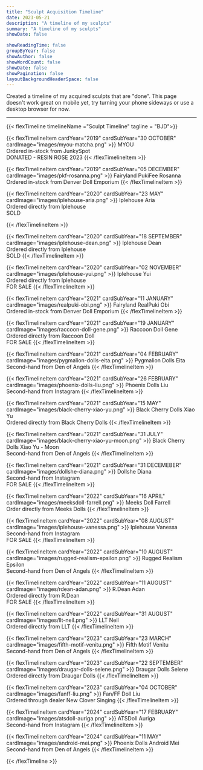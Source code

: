 ```yaml
---
title: "Sculpt Acquisition Timeline"
date: 2023-05-21
description: "A timeline of my sculpts"
summary: "A timeline of my sculpts"
showDate: false

showReadingTime: false
groupByYear: false
showAuthor: false
showWordCount: false
showDate: false
showPagination: false
layoutBackgroundHeaderSpace: false
---
```


Created a timeline of my acquired sculpts that are "done". This page doesn't work great on mobile yet, try turning your phone sideways or use a desktop browser for now.

---

{{< flexTimeline timelineName ="Sculpt Timeline" tagline = "BJD">}}

{{< flexTimelineItem  cardYear="2019" cardSubYear="30 OCTOBER" cardImage="images/myou-matcha.png" >}}
MYOU<br>
Ordered in-stock from JunkySpot<br>
DONATED - RESIN ROSE 2023
{{< /flexTimelineItem >}}

{{< flexTimelineItem  cardYear="2019" cardSubYear="05 DECEMBER" cardImage="images/pkf-rosanna.png"  >}}
Fairyland PukiFee Rosanna<br>
Ordered in-stock from Denver Doll Emporium
{{< /flexTimelineItem >}}

{{< flexTimelineItem  cardYear="2020" cardSubYear="23 MAY" cardImage="images/iplehouse-aria.png"  >}}
Iplehouse Aria<br>
Ordered directly from Iplehouse <br>
SOLD

{{< /flexTimelineItem >}}

{{< flexTimelineItem  cardYear="2020" cardSubYear="18 SEPTEMBER" cardImage="images/iplehouse-dean.png"  >}}
Iplehouse Dean<br>
Ordered directly from Iplehouse<br>
SOLD
{{< /flexTimelineItem >}}

{{< flexTimelineItem  cardYear="2020" cardSubYear="02 NOVEMBER" cardImage="images/iplehouse-yui.png"  >}}
Iplehouse Yui<br>
Ordered directly from Iplehouse<br>
FOR SALE
{{< /flexTimelineItem >}}

{{< flexTimelineItem  cardYear="2021" cardSubYear="11 JANUARY" cardImage="images/realpuki-obi.png"  >}}
Fairyland RealPuki Obi<br>
Ordered in-stock from Denver Doll Emporium
{{< /flexTimelineItem >}}

{{< flexTimelineItem  cardYear="2021" cardSubYear="19 JANUARY" cardImage="images/raccoon-doll-gene.png"  >}}
Raccoon Doll Gene<br>
Ordered directly from Raccoon Doll<br>
FOR SALE
{{< /flexTimelineItem >}}

{{< flexTimelineItem  cardYear="2021" cardSubYear="04 FEBRUARY" cardImage="images/pygmalion-dolls-eita.png"  >}}
Pygmalion Dolls Eita<br>
Second-hand from Den of Angels
{{< /flexTimelineItem >}}

{{< flexTimelineItem  cardYear="2021" cardSubYear="26 FEBRUARY" cardImage="images/phoenix-dolls-liu.png"  >}}
Phoenix Dolls Liu<br>
Second-hand from Instagram
{{< /flexTimelineItem >}}

{{< flexTimelineItem  cardYear="2021" cardSubYear="15 MAY" cardImage="images/black-cherry-xiao-yu.png"  >}}
Black Cherry Dolls Xiao Yu<br>
Ordered directly from Black Cherry Dolls
{{< /flexTimelineItem >}}

{{< flexTimelineItem  cardYear="2021" cardSubYear="31 JULY" cardImage="images/black-cherry-xiao-yu-moon.png"  >}}
Black Cherry Dolls Xiao Yu - Moon<br>
Second-hand from Den of Angels
{{< /flexTimelineItem >}}

{{< flexTimelineItem  cardYear="2021" cardSubYear="31 DECEMEBER" cardImage="images/dollshe-diana.png"  >}}
Dollshe Diana<br>
Second-hand from Instagram<br>
FOR SALE
{{< /flexTimelineItem >}}

{{< flexTimelineItem  cardYear="2022" cardSubYear="16 APRIL" cardImage="images/meeksdoll-farrell.png"  >}}
Meeks Doll Farrell<br>
Order directly from Meeks Dolls
{{< /flexTimelineItem >}}

{{< flexTimelineItem  cardYear="2022" cardSubYear="08 AUGUST" cardImage="images/iplehouse-vanessa.png"  >}}
Iplehouse Vanessa<br>
Second-hand from Instagram<br>
FOR SALE
{{< /flexTimelineItem >}}

{{< flexTimelineItem  cardYear="2022" cardSubYear="10 AUGUST" cardImage="images/rugged-realism-epsilon.png"  >}}
Rugged Realism Epsilon<br>
Second-hand from Den of Angels
{{< /flexTimelineItem >}}

{{< flexTimelineItem  cardYear="2022" cardSubYear="11 AUGUST" cardImage="images/rdean-adan.png"  >}}
R.Dean Adan<br>
Ordered directly from R.Dean<br>
FOR SALE
{{< /flexTimelineItem >}}

{{< flexTimelineItem  cardYear="2022" cardSubYear="31 AUGUST" cardImage="images/llt-neil.png"  >}}
LLT Neil<br>
Ordered directly from LLT
{{< /flexTimelineItem >}}

{{< flexTimelineItem  cardYear="2023" cardSubYear="23 MARCH" cardImage="images/fifth-motif-venitu.png"  >}}
Fifth Motif Venitu<br>
Second-hand from Den of Angels
{{< /flexTimelineItem >}}

{{< flexTimelineItem  cardYear="2023" cardSubYear="22 SEPTEMBER" cardImage="images/draugar-dolls-selene.png"  >}}
Draugar Dolls Selene<br>
Ordered directly from Draugar Dolls
{{< /flexTimelineItem >}}

{{< flexTimelineItem  cardYear="2023" cardSubYear="04 OCTOBER" cardImage="images/fanff-liu.png"  >}}
Fan/FF Doll Liu<br>
Ordered through dealer New Clover Singing
{{< /flexTimelineItem >}}

{{< flexTimelineItem  cardYear="2024" cardSubYear="17 FEBRUARY" cardImage="images/atsdoll-auriga.png"  >}}
ATSDoll Auriga<br>
Second-hand from Instagram
{{< /flexTimelineItem >}}

{{< flexTimelineItem  cardYear="2024" cardSubYear="11 MAY" cardImage="images/android-mei.png"  >}}
Phoenix Dolls Android Mei<br>
Second-hand from Den of Angels
{{< /flexTimelineItem >}}

{{< /flexTimeline >}}
